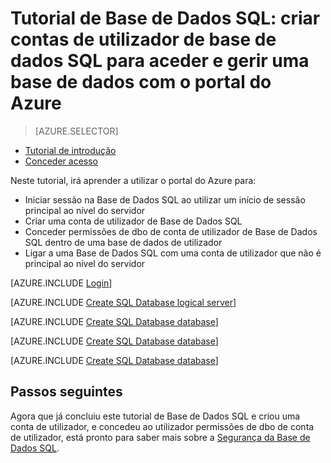 <properties
    pageTitle="Tutorial de Base de Dados SQL: Introdução à Segurança"
    description="Saiba como criar contas de utilizador para aceder e gerir uma base de dados."
    keywords=""
    services="sql-database"
    documentationCenter=""
    authors="CarlRabeler"
    manager="jhubbard"
    editor=""/>


<tags
    ms.service="sql-database"
    ms.workload="data-management"
    ms.tgt_pltfrm="na"
    ms.devlang="na"
    ms.topic="hero-article"
    ms.date="07/19/2016"
    ms.author="carlrab"/>

# Tutorial de Base de Dados SQL: criar contas de utilizador de base de dados SQL para aceder e gerir uma base de dados com o portal do Azure


> [AZURE.SELECTOR]
- [Tutorial de introdução](sql-database-get-started-security.md)
- [Conceder acesso](sql-database-manage-logins.md)

Neste tutorial, irá aprender a utilizar o portal do Azure para:

- Iniciar sessão na Base de Dados SQL ao utilizar um início de sessão principal ao nível do servidor
- Criar uma conta de utilizador de Base de Dados SQL
- Conceder permissões de dbo de conta de utilizador de Base de Dados SQL dentro de uma base de dados de utilizador
- Ligar a uma Base de Dados SQL com uma conta de utilizador que não é principal ao nível do servidor 

[AZURE.INCLUDE [Login](../../includes/azure-getting-started-portal-login.md)]


[AZURE.INCLUDE [Create SQL Database logical server](../../includes/sql-database-sql-server-management-studio-connect-server-principal.md)]


[AZURE.INCLUDE [Create SQL Database database](../../includes/sql-database-create-new-database-user.md)]


[AZURE.INCLUDE [Create SQL Database database](../../includes/sql-database-grant-database-user-dbo-permissions.md)]


[AZURE.INCLUDE [Create SQL Database database](../../includes/sql-database-sql-server-management-studio-connect-user.md)]


## Passos seguintes
Agora que já concluiu este tutorial de Base de Dados SQL e criou uma conta de utilizador, e concedeu ao utilizador permissões de dbo de conta de utilizador, está pronto para saber mais sobre a [Segurança da Base de Dados SQL](sql-database-manage-logins.md).





<!--HONumber=Aug16_HO1-->


